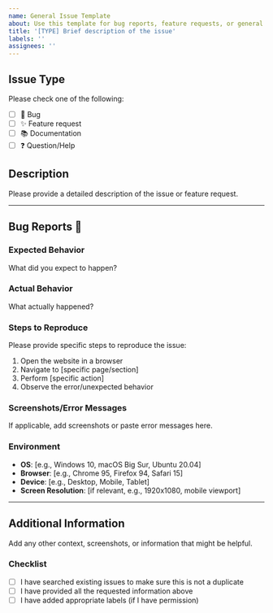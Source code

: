 ```yaml
---
name: General Issue Template
about: Use this template for bug reports, feature requests, or general questions
title: '[TYPE] Brief description of the issue'
labels: ''
assignees: ''
---
```


## Issue Type
Please check one of the following:
- [ ] 🐛 Bug
- [ ] ✨ Feature request
- [ ] 📚 Documentation
- [ ] ❓ Question/Help

## Description
Please provide a detailed description of the issue or feature request.

---

## Bug Reports 🐛
### Expected Behavior
What did you expect to happen?

### Actual Behavior
What actually happened?

### Steps to Reproduce
Please provide specific steps to reproduce the issue:
1. Open the website in a browser
2. Navigate to [specific page/section]
3. Perform [specific action]
4. Observe the error/unexpected behavior

### Screenshots/Error Messages
If applicable, add screenshots or paste error messages here.

### Environment
- **OS**: [e.g., Windows 10, macOS Big Sur, Ubuntu 20.04]
- **Browser**: [e.g., Chrome 95, Firefox 94, Safari 15]
- **Device**: [e.g., Desktop, Mobile, Tablet]
- **Screen Resolution**: [if relevant, e.g., 1920x1080, mobile viewport]

---
## Additional Information
Add any other context, screenshots, or information that might be helpful.

### Checklist
- [ ] I have searched existing issues to make sure this is not a duplicate
- [ ] I have provided all the requested information above
- [ ] I have added appropriate labels (if I have permission)
